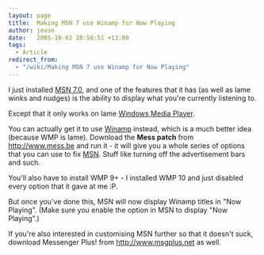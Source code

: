 ```yaml
---
layout: page
title:  Making MSN 7 use Winamp for Now Playing
author: jevon
date:   2005-10-02 20:56:51 +13:00
tags:
  - Article
redirect_from:
  - "/wiki/Making MSN 7 use Winamp for Now Playing"
---
```


I just installed <a href="http://messenger.msn.com/Download/Default.aspx">MSN 7.0</a>, and one of the features that it has (as well as lame winks and nudges) is the ability to display what you're currently listening to.

Except that it only works on lame [Windows Media Player](windows-media-player.md).

You can actually get it to use [Winamp](Winamp.md) instead, which is a much better idea (because WMP is lame). Download the **Mess patch** from http://www.mess.be and run it - it will give you a whole series of options that you can use to fix [MSN](MSN.md). Stuff like turning off the advertisement bars and such.

You'll also have to install WMP 9+ - I installed WMP 10 and just disabled every option that it gave at me :P. 

But once you've done this, MSN will now display Winamp titles in "Now Playing". (Make sure you enable the option in MSN to display "Now Playing".)

If you're also interested in customising MSN further so that it doesn't suck, download Messenger Plus! from http://www.msgplus.net as well.

